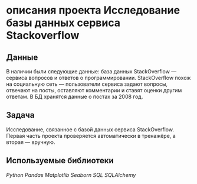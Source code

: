 # описания проекта Исследование базы данных сервиса Stackoverflow


## Данные

В наличии были следующие данные:
база данных StackOverflow — сервиса вопросов и ответов о программировании. StackOverflow похож на социальную сеть — пользователи сервиса задают вопросы, отвечают на посты, оставляют комментарии и ставят оценки другим ответам. В БД хранятся данные о постах за 2008 год.



## Задача

Исследование, связанное с базой данных сервиса StackOverflow.
Первая часть проекта проверяется автоматически в тренажёре, а вторая — вручную.

## Используемые библиотеки
*Python* *Pandas* *Matplotlib* *Seaborn* *SQL* *SQLAlchemy*
